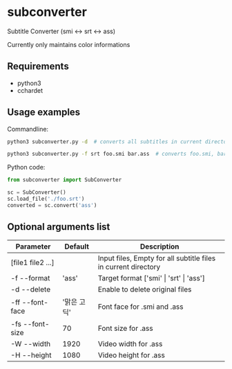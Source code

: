 # subconverter
Subtitle Converter (smi <-> srt <-> ass)

Currently only maintains color informations

## Requirements

- python3
- cchardet


## Usage examples

Commandline:
```sh
python3 subconverter.py -d  # converts all subtitles in current directory to .ass and delete originals

python3 subconverter.py -f srt foo.smi bar.ass  # converts foo.smi, bar.ass to foo.srt, bar.srt
```

Python code:
```python
from subconverter import SubConverter

sc = SubConverter()
sc.load_file('./foo.srt')
converted = sc.convert('ass')
```


## Optional arguments list
| Parameter         | Default     | Description
|-------------------|-------------|-------------
| [file1 file2 ...] |             | Input files, Empty for all subtitle files in current directory
| -f --format       | 'ass'       | Target format ['smi' \| 'srt' \| 'ass']
| -d --delete       |             | Enable to delete original files
| -ff --font-face   | '맑은 고딕' | Font face for .smi and .ass
| -fs --font-size   | 70          | Font size for .ass
| -W --width        | 1920        | Video width for .ass
| -H --height       | 1080        | Video height for .ass
